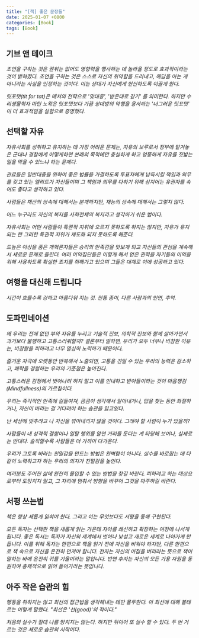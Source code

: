 ```yaml
---
title: "[책] 좋은 문장들"
date: 2025-01-07 +0800
categories: [Book]
tags: [Book]
---
```


## **기브 앤 테이크**

*조언을 구하는 것은 권위는 없어도 영향력을 행사하는 데 놀라올 정도로 효과적이라는 것이 밝혀졌다. 조언을 구하는 것은 스스로 자신의 취약함을 드러내고, 해답을 아는 게 아니라는 사실을 인정하는 것이다. 이는 상대가 자신에게 헌신하도록 이끌게 한다.*

*팃포탯(tit for tat)은 매처의 전략으로 '맞대응', '받은대로 갚기' 를 의미한다. 하지만 수리생물학자 마틴 노왁은 팃포탯보다 가끔 상대방의 악행을 용서하는 '너그러운 팃포탯' 이 더 효과적임을 실험으로 증명했다.*

## **선택할 자유**

*자유사회를 성취하고 유지하는 데 가장 어려운 문제는, 자유의 보루로서 정부에 맡겨놓은 군대나 경찰에게 어떻게하면 본래의 목적에만 충실하게 하고 엉뚱하게 자유를 짓밟는 일을 막을 수 있느냐 하는 문제다.*

*관료들은 일반대중을 위하여 좋은 법률을 가결하도록 투표자에게 납득시킬 책임과 의무를 갖고 있는 엘리트가 자신들이며 그 책임과 의무를 다하기 위해 심지어는 유권자를 속여도 좋다고 생각하고 있다.*

*사람들은 재산의 상속에 대해서는 분개하지만, 재능의 상속에 대해서는 그렇지 않다.*

*어느 누구라도 자신의 복지를 사회전체의 복지라고 생각하기 쉬운 법이다.*

*자유사회는 어떤 사람들이 특권적 지위에 오르지 못하도록 하지는 않지만, 자유가 유지되는 한 그러한 특권적 지위가 제도화 되지 못하도록 해준다.*

*드높은 이상을 품은 개혁론자들은 승리의 만족감을 맛보게 되고 자신들의 관심을 계속해서 새로운 문제로 돌린다. 여러 이익집단들은 이렇게 해서 얻은 권력을 자기들의 이익을 위해 사용하도록 확실한 조치를 취해가고 있으며 그들은 대체로 이에 성공하고 있다.*

## **여행을 대신해 드립니다**

*시간이 흐를수록 강하고 아름다워 지는 것. 전통 종이, 다른 사람과의 인연, 추억.*

## **도파민네이션**

*왜 우리는 전에 없던 부와 자유를 누리고 기술적 진보, 의학적 진보와 함께 살아가면서 과거보다 불행하고 고통스러워할까? 결론부터 말하면, 우리가 모두 너무나 비참한 이유는, 비참함을 피하려고 너무 열심히 노력하기 때문이다.*

*즐거운 자극에 오랫동안 반복해서 노출되면, 고통을 견딜 수 있는 우리의 능력은 감소하고, 쾌락을 경험하는 우리의 기준점은 높아진다.*

*고통스러운 감정에서 벗어나려 하지 말고 이를 인내하고 받아들이라는 것이 마음챙김(Mindfullness)의 가르침이다.*

*우리는 즉각적인 만족에 길들여져, 곰곰이 생각해서 알아내거나, 답을 찾는 동안 좌절하거나, 자신이 바라는 걸 기다려야 하는 습관을 잃고있다.*

*난 세상에 맞추려고 나 자신을 깎아내리지 않을 것이다. 그래야 할 사람이 누가 있을까?*

*사람들이 내 성격적 결함이나 일탈 행위를 알면 거리를 둔다는 게 타당해 보이나, 실제로는 반대다. 솔직할수록 사람들은 더 가까이 다가온다.*

*우리가 그토록 바라는 친밀감을 만드는 방법은 완벽함이 아니다. 실수를 바로잡는 데 다 같이 노력하고자 하는 우리의 의지가 친밀감을 높인다.*

*여러분도 주어진 삶에 완전히 몰입할 수 있는 방법을 찾길 바란다. 피하려고 하는 대상으로부터 도망치지 말고, 그 자리에 멈춰서 방향을 바꾸어 그것을 마주하길 바란다.*

## **서평 쓰는법**

*책은 항상 새롭게 읽혀야 한다. 그리고 이는 무엇보다도 서평을 통해 구현된다.* 

*모든 독자는 선택한 책을 새롭게 읽는 가운데 자아를 쇄신하고 확장하는 여정에 나서게 됩니다. 좋은 독서는 독자가 자신의 세계에서 벗어나 낯설고 새로운 세계로 나아가게 만듭니다. 이를 위해 독자는 한편으로 책을 읽기 전에 자신을 비워야 하지만, 다른 한편으로 책 속으로 자신을 온전히 던져야 합니다. 전자는 자신의 아집을 버리라는 뜻으로 책이 말하는 바에 온전히 귀를 기울이라는 말입니다. 반면 후자는 자신의 모든 가용 자원을 동원하여 총체적으로 읽어 들어가라는 뜻입니다.*

## **아주 작은 습관의 힘**

*행동을 취하지는 않고 최선의 접근법을 생각해내는 데만 몰두한다. 이 최선에 대해 볼테르는 이렇게 말했다. "최선은 '선(good)'의 적이다."*

*처음의 실수가 절대 나를 망치지는 않는다. 하지만 뒤이어 또 실수 할 수 있다. 두 번 거르는 것은 새로운 습관의 시작이다.*